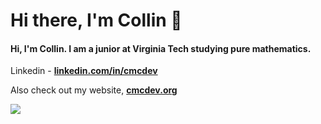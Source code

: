 <h1 align="Left">Hi there, I'm Collin 👋</h1>

<h4 align="Left">Hi, I'm Collin. I am a junior at Virginia Tech studying pure mathematics.</h4>

Linkedin - **[linkedin.com/in/cmcdev](https://www.linkedin.com/in/cmcdev/)**<br>

Also check out my website, [**cmcdev.org**](https://cameron.rs)
  

<span align="left">

<img src="https://github-readme-stats.vercel.app/api/top-langs/?username=cmcdev-code&layout=compact&theme=gruvbox">
  
</span>
